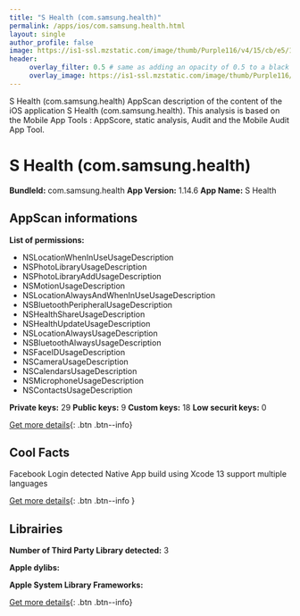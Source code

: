 ```yaml
---
title: "S Health (com.samsung.health)"
permalink: /apps/ios/com.samsung.health.html
layout: single
author_profile: false
image: https://is1-ssl.mzstatic.com/image/thumb/Purple116/v4/15/cb/e5/15cbe5f0-2081-f256-8b81-7345c96ade46/AppIcon-1x_U007emarketing-0-3-0-0-85-220.png/512x512bb.jpg
header: 
     overlay_filter: 0.5 # same as adding an opacity of 0.5 to a black background
     overlay_image: https://is1-ssl.mzstatic.com/image/thumb/Purple116/v4/15/cb/e5/15cbe5f0-2081-f256-8b81-7345c96ade46/AppIcon-1x_U007emarketing-0-3-0-0-85-220.png/512x512bb.jpg
---
```

S Health (com.samsung.health) AppScan description of the content of the iOS application S Health (com.samsung.health). This analysis is based on the Mobile App Tools : AppScore, static analysis, Audit and the Mobile Audit App Tool.

# S Health (com.samsung.health)

**BundleId:** com.samsung.health
**App Version:** 1.14.6
**App Name:** S Health


## AppScan informations 

**List of permissions:** 
- NSLocationWhenInUseUsageDescription
- NSPhotoLibraryUsageDescription
- NSPhotoLibraryAddUsageDescription
- NSMotionUsageDescription
- NSLocationAlwaysAndWhenInUseUsageDescription
- NSBluetoothPeripheralUsageDescription
- NSHealthShareUsageDescription
- NSHealthUpdateUsageDescription
- NSLocationAlwaysUsageDescription
- NSBluetoothAlwaysUsageDescription
- NSFaceIDUsageDescription
- NSCameraUsageDescription
- NSCalendarsUsageDescription
- NSMicrophoneUsageDescription
- NSContactsUsageDescription
  
  
**Private keys:** 29
**Public keys:** 9
**Custom keys:** 18
**Low securit keys:** 0
  
[Get more details](/pricing.html){: .btn .btn--info}

## Cool Facts

Facebook Login detected
Native App
build using Xcode 13
support multiple languages
  
[Get more details](/pricing.html){: .btn .btn--info }

## Librairies 
**Number of Third Party Library detected:** 3


**Apple dylibs:**


**Apple System Library Frameworks:**


  
[Get more details](/pricing.html){: .btn .btn--info}

